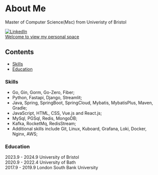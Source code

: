 # About Me

Master of Computer Science(Msc) from Univeristy of Bristol

<!-- PROJECT SHIELDS -->

[![LinkedIn][linkedin-shield]][linkedin-url]
<br>
<a href="https://cn.ronghey.com">Welcome to view my personal space</a>
 
## Contents

- [Skills](#skills)
- [Education](#education)


### Skills
- Go, Gin, Gorm, Go-Zero, Fiber;
- Python, Fastapi, Django, Streamlit;
- Java, Spring, SpringBoot, SpringCloud, Mybatis, MybatisPlus, Maven, Gradle;
- JavaScript, HTML, CSS, Vue.js and React.js;
- MySql, PGSql, Redis, MongoDB;
- Kafka, RocketMq, RedisStream;
- Additional skills include Git, Linux, Kuboard, Grafana, Loki, Docker, Nginx, AWS;

### Education
2023.9 - 2024.9 University of Bristol<br>
2020.9 - 2022.4 University of Bath<br>
2017.9 - 2019.9 London South Bank University


<!-- links -->
[linkedin-shield]: https://img.shields.io/badge/-LinkedIn-black.svg?style=flat-square&logo=linkedin&colorB=555
[linkedin-url]: https://www.linkedin.com/in/yi-song-14b82717a/

